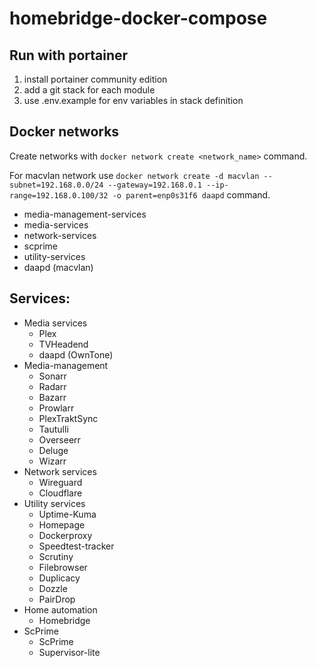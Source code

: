 # homebridge-docker-compose

## Run with portainer
1. install portainer community edition
2. add a git stack for each module
3. use .env.example for env variables in stack definition

## Docker networks
Create networks with ```docker network create <network_name>``` command.

For macvlan network use ```docker network create -d macvlan --subnet=192.168.0.0/24 --gateway=192.168.0.1 --ip-range=192.168.0.100/32 -o parent=enp0s31f6 daapd``` command.

- media-management-services
- media-services
- network-services
- scprime
- utility-services
- daapd (macvlan)

## Services:
- Media services
  - Plex
  - TVHeadend
  - daapd (OwnTone)
- Media-management
  - Sonarr
  - Radarr
  - Bazarr
  - Prowlarr
  - PlexTraktSync
  - Tautulli
  - Overseerr
  - Deluge
  - Wizarr
- Network services
  - Wireguard
  - Cloudflare
- Utility services
  - Uptime-Kuma
  - Homepage
  - Dockerproxy
  - Speedtest-tracker
  - Scrutiny
  - Filebrowser
  - Duplicacy
  - Dozzle
  - PairDrop
- Home automation
  - Homebridge
- ScPrime
  - ScPrime
  - Supervisor-lite
